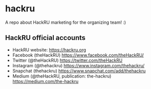 # hackru
A repo about HackRU marketing for the organizing team! :)


## HackRU official accounts
- HackRU website: https://hackru.org
- Facebook (theHackRU) https://www.facebook.com/theHackRU/
- Twitter (@theHackRU) https://twitter.com/theHackRU
- Instagram (@thehackru) https://www.instagram.com/thehackru/
- Snapchat (thehackru) https://www.snapchat.com/add/thehackru
- Medium (@theHackRU, publication: the-hackru) https://medium.com/the-hackru
